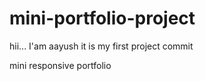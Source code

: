 # mini-portfolio-project


hii... I'am aayush
it is my first project commit 

mini responsive portfolio
